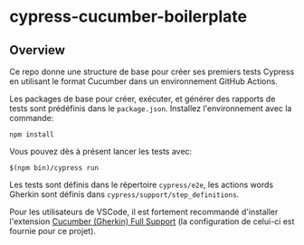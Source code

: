 # cypress-cucumber-boilerplate

## Overview
Ce repo donne une structure de base pour créer ses premiers tests Cypress en utilisant le format Cucumber dans un environnement GitHub Actions.

Les packages de base pour créer, exécuter, et générer des rapports de tests sont prédéfinis dans le `package.json`. Installez l'environnement avec la commande:

```shell
npm install
```

Vous pouvez dès à présent lancer les tests avec:
```
$(npm bin)/cypress run
```

Les tests sont définis dans le répertoire `cypress/e2e`, les actions words Gherkin sont définis dans `cypress/support/step_definitions`.

Pour les utilisateurs de VSCode, il est fortement recommandé d'installer l'extension [Cucumber (Gherkin) Full Support](https://marketplace.visualstudio.com/items?itemName=alexkrechik.cucumberautocomplete) (la configuration de celui-ci est fournie pour ce projet).
